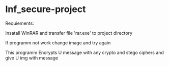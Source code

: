 # Inf_secure-project
Requiements: 

Insatall WinRAR and transfer file 'rar.exe' to project directory 

If programm not work change image and try again 

This programm Encrypts U message with any crypto and stego ciphers and give U img with message
